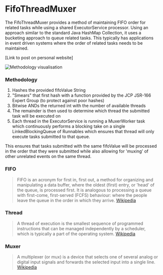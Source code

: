 # FifoThreadMuxer
The FifoThreadMuxer provides a method of maintaining FIFO order for related tasks while using a shared ExecutorService processor. Using an approach similar to the standard Java HashMap Collection, it uses a bucketing approach to queue related tasks. This typically has applications in event driven systems where the order of related tasks needs to be maintained.

[Link to post on personal website]

![Methodology visualisation](https://g.gravizo.com/svg?%20@startuml;%20%28*%29%20--%3E%20%22execute%28String%20fifoValue,%20Runnable%20task%29%22;%20--%3E%22getMuxerId%28String%20fifoValue%29%22;%20if%20%22%22;%20--%3E[muxerId%20==%201]%20%22Queue%201%22;%20--%3E%22Thread%201%22;%20else;%20--%3E[muxerId%20==%202]%20%22Queue%202%22;%20--%3E%22Thread%202%22;%20else;%20--%3E[muxerId%20==%20n]%20%22Queue%20n%22;%20--%3E%22Thread%20n%22;%20endif;%20@enduml%20%27%3E)


 
### Methodology
1. Hashes the provided fifoValue String
2. "Smears" that first hash with a function provided by the JCP JSR-166 Expert Group (to protect against poor hashes)
3. Bitwise ANDs the returned int with the number of available threads
4. The remainder is then used to determine which thread the submitted task will be executed on
5. Each thread in the ExecutorService is running a MuxerWorker task which continuously performs a blocking take on a single LinkedBlockingQueue of Runnables which ensures that thread will only execute tasks submitted to that queue.

This ensures that tasks submitted with the same fifoValue will be processed in the order that they were submitted while also allowing for 'muxing' of other unrelated events on the same thread.  

### FIFO
>FIFO is an acronym for first in, first out, a method for organizing and manipulating a data buffer, where the oldest (first) entry, or 'head' of the queue, is processed first. It is analogous to processing a queue with first-come, first-served (FCFS) behaviour: where the people leave the queue in the order in which they arrive. [Wikipedia](https://en.wikipedia.org/w/index.php?title=FIFO_(computing_and_electronics)&oldid=773338255)

### Thread
>A thread of execution is the smallest sequence of programmed instructions that can be managed independently by a scheduler, which is typically a part of the operating system. [Wikipedia](https://en.wikipedia.org/w/index.php?title=Thread_(computing)&oldid=769356190)

### Muxer
>A multiplexer (or mux) is a device that selects one of several analog or digital input signals and forwards the selected input into a single line. [Wikipedia](https://en.wikipedia.org/w/index.php?title=Multiplexer&oldid=771706389)
 



